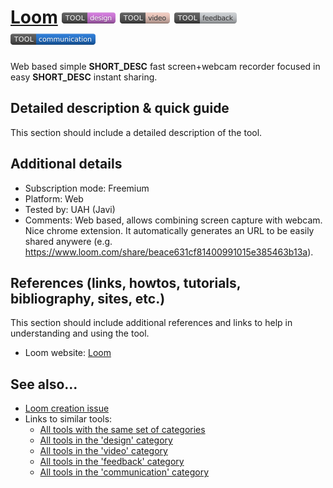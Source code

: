 # [Loom](https://www.loom.com)  [<img src="images/design.png" align="bottom">](https://github.com/e-CLOSE/Toolbox/issues?q=label%3A01_TOOL+label%3Adesign) [<img src="images/video.png" align="bottom">](https://github.com/e-CLOSE/Toolbox/issues?q=label%3A01_TOOL+label%3Avideo) [<img src="images/feedback.png" align="bottom">](https://github.com/e-CLOSE/Toolbox/issues?q=label%3A01_TOOL+label%3Afeedback) [<img src="images/communication.png" align="bottom">](https://github.com/e-CLOSE/Toolbox/issues?q=label%3A01_TOOL+label%3Acommunication)

Web based simple __SHORT_DESC__ fast screen+webcam recorder focused in easy __SHORT_DESC__ instant sharing.


## Detailed description & quick guide

This section should include a detailed description of the tool.


## Additional details

- Subscription mode: Freemium
- Platform: Web
- Tested by: UAH (Javi)
- Comments: Web based, allows combining screen capture with webcam. Nice chrome extension. It automatically generates an URL to be easily shared anywere (e.g. https://www.loom.com/share/beace631cf81400991015e385463b13a). 


## References (links, howtos, tutorials, bibliography, sites, etc.)

This section should include additional references and links to help in
understanding and using the tool.

- Loom website: [Loom](https://www.loom.com)


## See also...

- [Loom creation issue](https://github.com/e-CLOSE/Toolbox/issues/95)
- Links to similar tools:
  - [All tools with the same set of categories](https://github.com/e-CLOSE/Toolbox/issues?q=label%3A01_TOOL+label%3Acommunication)
  - [All tools in the 'design' category](https://github.com/e-CLOSE/Toolbox/issues?q=label%3A01_TOOL+label%3Adesign)
  - [All tools in the 'video' category](https://github.com/e-CLOSE/Toolbox/issues?q=label%3A01_TOOL+label%3Avideo)
  - [All tools in the 'feedback' category](https://github.com/e-CLOSE/Toolbox/issues?q=label%3A01_TOOL+label%3Afeedback)
  - [All tools in the 'communication' category](https://github.com/e-CLOSE/Toolbox/issues?q=label%3A01_TOOL+label%3Acommunication)
